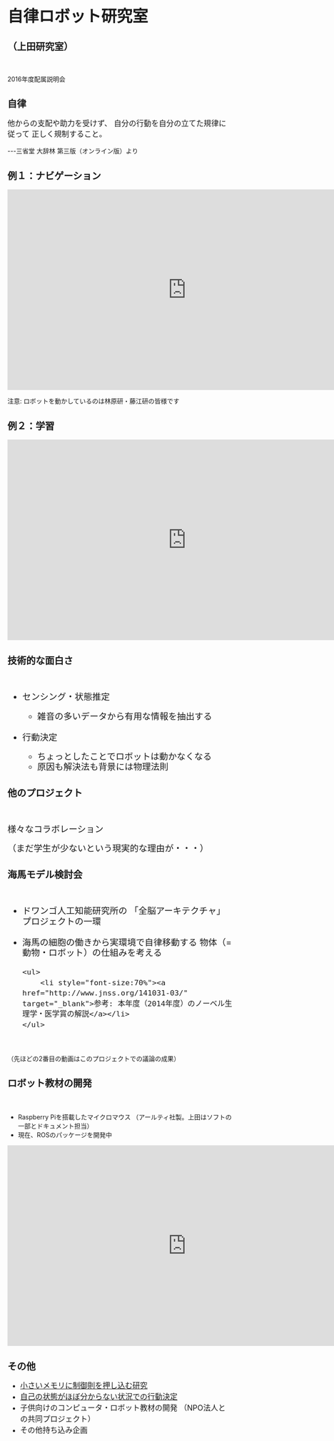 <h1 style="font-size:250%">自律ロボット研究室</h1>
<h2>（上田研究室） </h2>

<p>&nbsp;</p>
<p>2016年度配属説明会</p>

<!--nextpage-->

<h2>自律</h2>

<p style="font-size:120%">他からの支配や助力を受けず、
自分の行動を自分の立てた規律に従って
正しく規制すること。 </p>
<p>---三省堂 大辞林 第三版（オンライン版）より</p>


<!--nextpage-->

<h2>例１：ナビゲーション</h2>

<iframe width="800" height="450" src="https://www.youtube.com/embed/wFUvBKz9nEY" frameborder="0" allowfullscreen></iframe>
<p>注意: ロボットを動かしているのは林原研・藤江研の皆様です</p>

<!--nextpage-->

<h2>例２：学習</h2>

<iframe width="800" height="450" src="https://www.youtube.com/embed/eBMIjjwNElM" frameborder="0" allowfullscreen></iframe>

<!--nextpage-->

<h2>技術的な面白さ</h2>
　
<ul style="font-size:140%;line-height:120%">
	<li>センシング・状態推定</li>
	<ul>
		<li>雑音の多いデータから有用な情報を抽出する</li>
	</ul>
　
	<li>行動決定</li>
	<ul>
		<li>ちょっとしたことでロボットは動かなくなる</li>
		<li>原因も解決法も背景には物理法則</li>
	</ul>
</ul>


<!--nextpage-->

<h2>他のプロジェクト</h2>
　
<p style="font-size:140%;line-height:120%">様々なコラボレーション</p>
<p style="font-size:140%;line-height:120%">（まだ学生が少ないという現実的な理由が・・・）</p>

<!--nextpage-->

<h2>海馬モデル検討会</h2>
　
<ul style="font-size:140%;line-height:120%">
	<li>ドワンゴ人工知能研究所の
「全脳アーキテクチャ」プロジェクトの一環</li>
　
	<li>海馬の細胞の働きから実環境で自律移動する
物体（=動物・ロボット）の仕組みを考える</li>

	<ul>
		<li style="font-size:70%"><a href="http://www.jnss.org/141031-03/" target="_blank">参考: 本年度（2014年度）のノーベル生理学・医学賞の解説</a></li>
	</ul>



</ul>

　
<p>（先ほどの2番目の動画はこのプロジェクトでの議論の成果）</p>


<!--nextpage-->

<h2>ロボット教材の開発</h2>
　
<ul>
	<li>Raspberry Piを搭載したマイクロマウス
（アールティ社製。上田はソフトの一部とドキュメント担当）</li>
	<li>現在、ROSのパッケージを開発中</li>
</ul>

<iframe width="800" height="450" src="https://www.youtube.com/embed/nNwKVeCqjus" frameborder="0" allowfullscreen></iframe>

<!--nextpage-->

<h2>その他</h2>

<ul style="font-size:120%;line-height:150%">
	<li><a href="http://www.tandfonline.com/doi/full/10.1080/01691864.2016.1159980" target="_blank">小さいメモリに制御則を押し込む研究</a></li>
	<li><a href="http://www.tandfonline.com/doi/full/10.1080/01691864.2015.1009943#abstract" target="_blank">自己の状態がほぼ分からない状況での行動決定</a></li>
	<li>子供向けのコンピュータ・ロボット教材の開発
（NPO法人との共同プロジェクト）</li>
	<li>その他持ち込み企画</li>
</ul>
